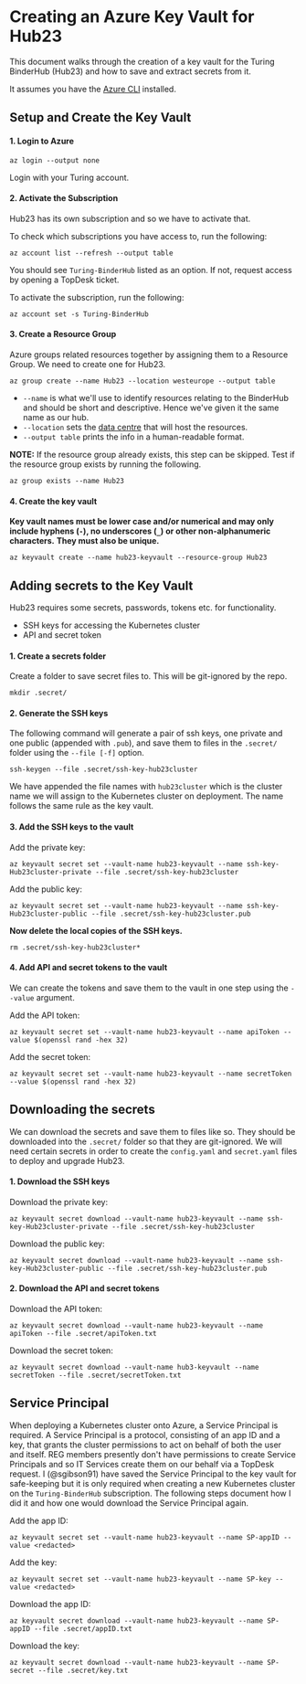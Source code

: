 # Creating an Azure Key Vault for Hub23

This document walks through the creation of a key vault for the Turing BinderHub (Hub23) and how to save and extract secrets from it.

It assumes you have the [Azure CLI](https://docs.microsoft.com/en-us/cli/azure/install-azure-cli?view=azure-cli-latest) installed.

## Setup and Create the Key Vault

#### 1. Login to Azure

```
az login --output none
```

Login with your Turing account.

#### 2. Activate the Subscription

Hub23 has its own subscription and so we have to activate that.

To check which subscriptions you have access to, run the following:

```
az account list --refresh --output table
```

You should see `Turing-BinderHub` listed as an option.
If not, request access by opening a TopDesk ticket.

To activate the subscription, run the following:

```
az account set -s Turing-BinderHub
```

#### 3. Create a Resource Group

Azure groups related resources together by assigning them to a Resource Group.
We need to create one for Hub23.

```
az group create --name Hub23 --location westeurope --output table
```

* `--name` is what we'll use to identify resources relating to the BinderHub and should be short and descriptive.
  Hence we've given it the same name as our hub.
* `--location` sets the [data centre](https://azure.microsoft.com/en-gb/global-infrastructure/locations/) that will host the resources.
* `--output table` prints the info in a human-readable format.

**NOTE:** If the resource group already exists, this step can be skipped.
Test if the resource group exists by running the following.

```
az group exists --name Hub23
```

#### 4. Create the key vault

**Key vault names must be lower case and/or numerical and may only include hyphens (`-`), no underscores (`_`) or other non-alphanumeric characters.**
**They must also be unique.**

```
az keyvault create --name hub23-keyvault --resource-group Hub23
```

## Adding secrets to the Key Vault

Hub23 requires some secrets, passwords, tokens etc. for functionality.

* SSH keys for accessing the Kubernetes cluster
* API and secret token

#### 1. Create a secrets folder

Create a folder to save secret files to. This will be git-ignored by the repo.

```
mkdir .secret/
```

#### 2. Generate the SSH keys

The following command will generate a pair of ssh keys, one private and one public (appended with `.pub`), and save them to files in the `.secret/` folder using the `--file [-f]` option.

```
ssh-keygen --file .secret/ssh-key-hub23cluster
```

We have appended the file names with `hub23cluster` which is the cluster name we will assign to the Kubernetes cluster on deployment.
The name follows the same rule as the key vault.

#### 3. Add the SSH keys to the vault

Add the private key:

```
az keyvault secret set --vault-name hub23-keyvault --name ssh-key-Hub23cluster-private --file .secret/ssh-key-hub23cluster
```

Add the public key:

```
az keyvault secret set --vault-name hub23-keyvault --name ssh-key-Hub23cluster-public --file .secret/ssh-key-hub23cluster.pub
```

**Now delete the local copies of the SSH keys.**

```
rm .secret/ssh-key-hub23cluster*
```

#### 4. Add API and secret tokens to the vault

We can create the tokens and save them to the vault in one step using the `--value` argument.

Add the API token:

```
az keyvault secret set --vault-name hub23-keyvault --name apiToken --value $(openssl rand -hex 32)
```

Add the secret token:
```
az keyvault secret set --vault-name hub23-keyvault --name secretToken --value $(openssl rand -hex 32)
```

## Downloading the secrets

We can download the secrets and save them to files like so.
They should be downloaded into the `.secret/` folder so that they are git-ignored.
We will need certain secrets in order to create the `config.yaml` and `secret.yaml` files to deploy and upgrade Hub23.

#### 1. Download the SSH keys

Download the private key:

```
az keyvault secret download --vault-name hub23-keyvault --name ssh-key-Hub23cluster-private --file .secret/ssh-key-hub23cluster
```

Download the public key:

```
az keyvault secret download --vault-name hub23-keyvault --name ssh-key-Hub23cluster-public --file .secret/ssh-key-hub23cluster.pub
```

#### 2. Download the API and secret tokens

Download the API token:

```
az keyvault secret download --vault-name hub23-keyvault --name apiToken --file .secret/apiToken.txt
```

Download the secret token:

```
az keyvault secret download --vault-name hub3-keyvault --name secretToken --file .secret/secretToken.txt
```

## Service Principal

When deploying a Kubernetes cluster onto Azure, a Service Principal is required.
A Service Principal is a protocol, consisting of an app ID and a key, that grants the cluster permissions to act on behalf of both the user and itself.
REG members presently don't have permissions to create Service Principals and so IT Services create them on our behalf via a TopDesk request.
I (@sgibson91) have saved the Service Principal to the key vault for safe-keeping but it is only required when creating a new Kubernetes cluster on the `Turing-BinderHub` subscription.
The following steps document how I did it and how one would download the Service Principal again.

Add the app ID:

```
az keyvault secret set --vault-name hub23-keyvault --name SP-appID --value <redacted>
```

Add the key:

```
az keyvault secret set --vault-name hub23-keyvault --name SP-key --value <redacted>
```

Download the app ID:

```
az keyvault secret download --vault-name hub23-keyvault --name SP-appID --file .secret/appID.txt
```

Download the key:

```
az keyvault secret download --vault-name hub23-keyvault --name SP-secret --file .secret/key.txt
```

